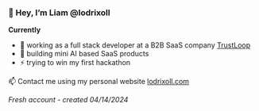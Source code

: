 ### 👋 Hey, I’m Liam @lodrixoll

**Currently** 
- 👀 working as a full stack developer at a B2B SaaS company [TrustLoop](https://trustloop.co)
- 🌱 building mini AI based SaaS products
- ⚡ trying to win my first hackathon

📫 Contact me using my personal website [lodrixoll.com](https://lodrixoll.com)

_Fresh account - created 04/14/2024_
